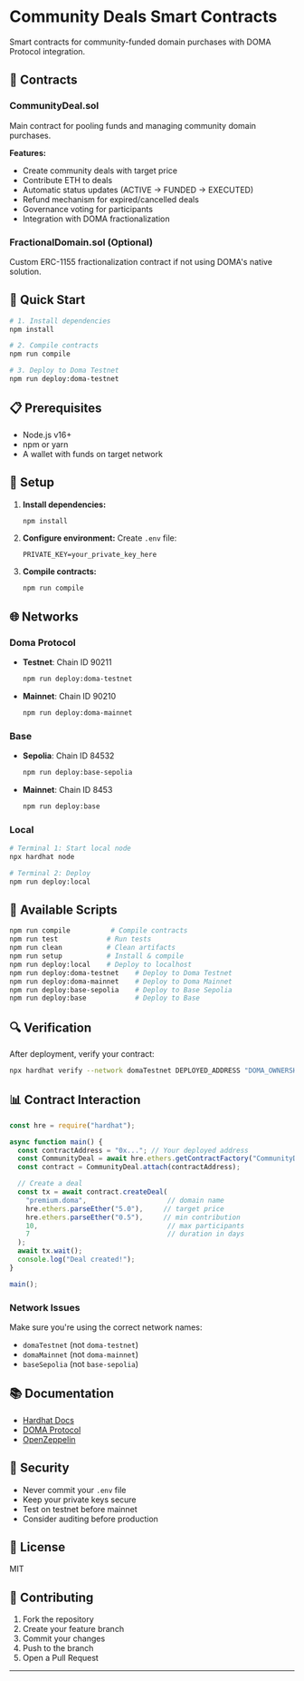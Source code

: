 # Community Deals Smart Contracts

Smart contracts for community-funded domain purchases with DOMA Protocol integration.


## 📝 Contracts

### CommunityDeal.sol
Main contract for pooling funds and managing community domain purchases.

**Features:**
- Create community deals with target price
- Contribute ETH to deals
- Automatic status updates (ACTIVE → FUNDED → EXECUTED)
- Refund mechanism for expired/cancelled deals
- Governance voting for participants
- Integration with DOMA fractionalization

### FractionalDomain.sol (Optional)
Custom ERC-1155 fractionalization contract if not using DOMA's native solution.


## 🚀 Quick Start

```bash
# 1. Install dependencies
npm install

# 2. Compile contracts
npm run compile

# 3. Deploy to Doma Testnet
npm run deploy:doma-testnet
```

## 📋 Prerequisites

- Node.js v16+
- npm or yarn
- A wallet with funds on target network

## 🔧 Setup

1. **Install dependencies:**
   ```bash
   npm install
   ```

2. **Configure environment:**
   Create `.env` file:
   ```env
   PRIVATE_KEY=your_private_key_here
   ```

3. **Compile contracts:**
   ```bash
   npm run compile
   ```

## 🌐 Networks

### Doma Protocol
- **Testnet**: Chain ID 90211
  ```bash
  npm run deploy:doma-testnet
  ```
- **Mainnet**: Chain ID 90210
  ```bash
  npm run deploy:doma-mainnet
  ```

### Base
- **Sepolia**: Chain ID 84532
  ```bash
  npm run deploy:base-sepolia
  ```
- **Mainnet**: Chain ID 8453
  ```bash
  npm run deploy:base
  ```

### Local
```bash
# Terminal 1: Start local node
npx hardhat node

# Terminal 2: Deploy
npm run deploy:local
```

## 📜 Available Scripts

```bash
npm run compile          # Compile contracts
npm run test            # Run tests
npm run clean           # Clean artifacts
npm run setup           # Install & compile
npm run deploy:local    # Deploy to localhost
npm run deploy:doma-testnet    # Deploy to Doma Testnet
npm run deploy:doma-mainnet    # Deploy to Doma Mainnet
npm run deploy:base-sepolia    # Deploy to Base Sepolia
npm run deploy:base            # Deploy to Base
```

## 🔍 Verification

After deployment, verify your contract:

```bash
npx hardhat verify --network domaTestnet DEPLOYED_ADDRESS "DOMA_OWNERSHIP_TOKEN" "DOMA_FRACTIONALIZATION"
```

## 📊 Contract Interaction

```javascript
const hre = require("hardhat");

async function main() {
  const contractAddress = "0x..."; // Your deployed address
  const CommunityDeal = await hre.ethers.getContractFactory("CommunityDeal");
  const contract = CommunityDeal.attach(contractAddress);

  // Create a deal
  const tx = await contract.createDeal(
    "premium.doma",                    // domain name
    hre.ethers.parseEther("5.0"),     // target price
    hre.ethers.parseEther("0.5"),     // min contribution
    10,                                // max participants
    7                                  // duration in days
  );
  await tx.wait();
  console.log("Deal created!");
}

main();
```

### Network Issues

Make sure you're using the correct network names:
- `domaTestnet` (not `doma-testnet`)
- `domaMainnet` (not `doma-mainnet`)
- `baseSepolia` (not `base-sepolia`)

## 📚 Documentation

- [Hardhat Docs](https://hardhat.org/docs)
- [DOMA Protocol](https://docs.doma.xyz)
- [OpenZeppelin](https://docs.openzeppelin.com/contracts)

## 🔐 Security

- Never commit your `.env` file
- Keep your private keys secure
- Test on testnet before mainnet
- Consider auditing before production

## 📄 License

MIT

## 🤝 Contributing

1. Fork the repository
2. Create your feature branch
3. Commit your changes
4. Push to the branch
5. Open a Pull Request

---